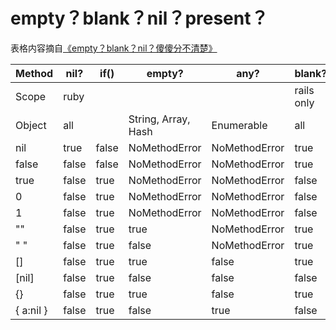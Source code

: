 # empty？blank？nil？present？

表格内容摘自[《empty？blank？nil？傻傻分不清楚》](http://sibevin.github.io/posts/2014-11-11-103928-rails-empty-vs-blank-vs-nil)

| Method    | nil?  | if()  | empty?              | any?          | blank?     | present(!blank?) |
| --------- | ----- | ----- | ------------------- | ------------- | ---------- | ---------------- |
| Scope     | ruby  |       |                     |               | rails only |                  |
| Object    | all   |       | String, Array, Hash | Enumerable    | all        |                  |
| nil       | true  | false | NoMethodError       | NoMethodError | true       | false            |
| false     | false | false | NoMethodError       | NoMethodError | true       | false            |
| true      | false | true  | NoMethodError       | NoMethodError | false      | true             |
| 0         | false | true  | NoMethodError       | NoMethodError | false      | true             |
| 1         | false | true  | NoMethodError       | NoMethodError | false      | true             |
| ""        | false | true  | true                | NoMethodError | true       | false            |
| " "       | false | true  | false               | NoMethodError | true       | false            |
| []        | false | true  | true                | false         | true       | false            |
| [nil]     | false | true  | false               | false         | false      | true             |
| {}        | false | true  | true                | false         | true       | false            |
| { a:nil } | false | true  | false               | true          | false      | true             |


